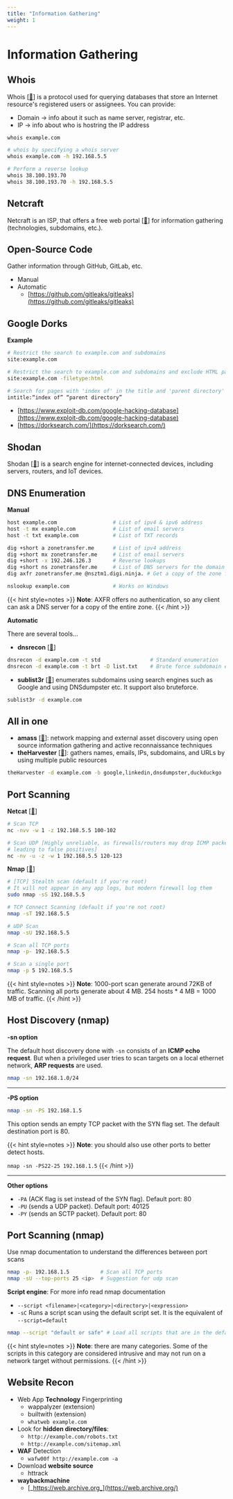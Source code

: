```yaml
---
title: "Information Gathering"
weight: 1
---
```


# Information Gathering

## Whois

Whois \[[🔗](https://datatracker.ietf.org/doc/html/rfc3912)] is a protocol used for querying databases that store an Internet resource's registered users or assignees. You can provide:

* Domain -> info about it such as name server, registrar, etc.
* IP ->  info about who is hostring the IP address

```sh
whois example.com

# whois by specifying a whois server
whois example.com -h 192.168.5.5

# Perform a reverse lookup
whois 38.100.193.70
whois 38.100.193.70 -h 192.168.5.5
```

## Netcraft

Netcraft is an ISP,  that offers a free web portal \[[🔗](https://searchdns.netcraft.com/)] for information gathering (technologies, subdomains, etc.).

## Open-Source Code

Gather information through GitHub, GitLab, etc.&#x20;

* Manual
* Automatic
  * [https://github.com/gitleaks/gitleaks](https://github.com/gitleaks/gitleaks)

## Google Dorks

**Example**

```sh
# Restrict the search to example.com and subdomains
site:example.com

# Restrict the search to example.com and subdomains and exclude HTML pages
site:example.com -filetype:html

# Search for pages with 'index of' in the title and 'parent directory' in the content
intitle:“index of” “parent directory”
```

* [https://www.exploit-db.com/google-hacking-database](https://www.exploit-db.com/google-hacking-database)
* [https://dorksearch.com/](https://dorksearch.com/)

## Shodan

Shodan \[[🔗](https://www.shodan.io/)] is a search engine for internet-connected devices, including servers, routers, and IoT devices.

## DNS Enumeration

**Manual**

```sh
host example.com                  # List of ipv4 & ipv6 address
host -t mx example.com            # List of email servers
host -t txt example.com           # List of TXT records

dig +short a zonetransfer.me      # List of ipv4 address
dig +short mx zonetransfer.me     # List of email servers
dig +short -x 192.246.126.3       # Reverse lookups
dig +short ns zonetransfer.me     # List of DNS servers for the domain
dig axfr zonetransfer.me @nsztm1.digi.ninja. # Get a copy of the zone from the primary server. (zone transfer attack)

nslookup example.com              # Works on Windows
```

{{< hint style=notes >}}
**Note**: AXFR offers no authentication, so any client can ask a DNS server for a copy of the entire zone.
{{< /hint >}}

**Automatic**

There are several tools...

* **dnsrecon** \[[🔗](https://github.com/darkoperator/dnsrecon)]

```sh
dnsrecon -d example.com -t std                # Standard enumeration
dnsrecon -d example.com -t brt -D list.txt    # Brute force subdomain enum
```

* **sublist3r** \[[🔗](https://github.com/aboul3la/Sublist3r)] enumerates subdomains using search engines such as Google and using DNSdumpster etc. It support also bruteforce.

```sh
sublist3r -d example.com
```

## All in one

* **amass** \[[🔗](https://github.com/owasp-amass/amass)]: network mapping and external asset discovery using open source information gathering and active reconnaissance techniques
* **theHarvester** \[[🔗](https://github.com/laramies/theHarvester)]: gathers names, emails, IPs, subdomains, and URLs by using multiple public resources

```sh
theHarvester -d example.com -b google,linkedin,dnsdumpster,duckduckgo
```

## Port Scanning

**Netcat** \[[🔗](https://sourceforge.net/p/nc110/git/ci/master/tree/)]

```sh
# Scan TCP
nc -nvv -w 1 -z 192.168.5.5 100-102

# Scan UDP [Highly unreliable, as firewalls/routers may drop ICMP packets ->
# leading to false positives]
nc -nv -u -z -w 1 192.168.5.5 120-123
```

**Nmap** \[[🔗](https://nmap.org/)]

```sh
# [TCP] Stealth scan (default if you're root)
# It will not appear in any app logs, but modern firewall log them
sudo nmap -sS 192.168.5.5

# TCP Connect Scanning (default if you're not root)
nmap -sT 192.168.5.5

# UDP Scan
nmap -sU 192.168.5.5

# Scan all TCP ports
nmap -p- 192.168.5.5

# Scan a single port
nmap -p 5 192.168.5.5
```

{{< hint style=notes >}}
**Note**: 1000-port scan generate around 72KB of traffic. Scanning all ports generate about 4 MB. 254 hosts \* 4 MB = 1000 MB of traffic.
{{< /hint >}}

## Host Discovery (nmap)

**-sn option**

The default host discovery done with `-sn` consists of an **ICMP echo request**. But when a privileged user tries to scan targets on a local ethernet network, **ARP requests** are used.

```sh
nmap -sn 192.168.1.0/24
```

***

**-PS option**

```sh
nmap -sn -PS 192.168.1.5
```

This option sends an empty TCP packet with the SYN flag set. The default destination port is 80.

{{< hint style=notes >}}
**Note**: you should also use other ports to better detect hosts.&#x20;

`nmap -sn -PS22-25 192.168.1.5`
{{< /hint >}}

***

**Other options**

* `-PA` (ACK flag is set instead of the SYN flag). Default port: 80
* `-PU` (sends a UDP packet). Default port: 40125
* `-PY` (sends an SCTP packet). Default port: 80

## Port Scanning (nmap)

Use nmap documentation to understand the differences between port scans

```sh
nmap -p- 192.168.1.5          # Scan all TCP ports
nmap -sU --top-ports 25 <ip>  # Suggestion for udp scan
```

**Script engine**: For more info read nmap documentation

* `--script <filename>|<category>|<directory>|<expression>`
* `-sC` Runs a script scan using the default script set. It is the equivalent of `--script=default`

```sh
nmap --script "default or safe" # Load all scripts that are in the default, safe, or both categories.
```

{{< hint style=notes >}}
**Note**: there are many categories. Some of the scripts in this category are considered intrusive and may not run on a network target without permissions.
{{< /hint >}}

## Website Recon

* Web App **Technology** Fingerprinting
  * wappalyzer (extension)
  * builtwith (extension)
  * `whatweb example.com`
* Look for **hidden directory/files**:
  * `http://example.com/robots.txt`
  * `http://example.com/sitemap.xml`
* **WAF** Detection
  * `wafw00f http://example.com -a`
* Download **website source**
  * httrack
* **waybackmachine**
  * [_https://web.archive.org_](https://web.archive.org/)
